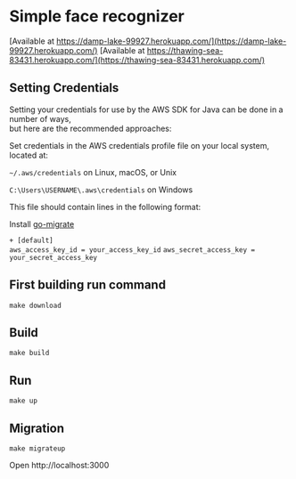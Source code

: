 # Simple face recognizer
[Available at https://damp-lake-99927.herokuapp.com/](https://damp-lake-99927.herokuapp.com/)
[Available at https://thawing-sea-83431.herokuapp.com/](https://thawing-sea-83431.herokuapp.com/)

## Setting Credentials
Setting your credentials for use by the AWS SDK for Java can be done in a number of ways,  
but here are the recommended approaches:

Set credentials in the AWS credentials profile file on your local system, located at:

`~/.aws/credentials` on Linux, macOS, or Unix

`C:\Users\USERNAME\.aws\credentials` on Windows

This file should contain lines in the following format:

Install [go-migrate](https://github.com/golang-migrate/migrate)


`+
[default]`  
`aws_access_key_id = your_access_key_id` 
`aws_secret_access_key = your_secret_access_key`
## First building run command
`make download`
## Build
`make build`
## Run
`make up`
## Migration
`make migrateup`

Open http://localhost:3000
